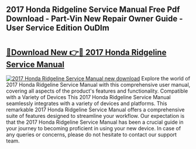 ## 2017 Honda Ridgeline Service Manual Free Pdf Download - Part-Vin New Repair Owner Guide - User Service Edition OuDIm

# <h2><a href="http://bc16947.oget.top/?id=2017+Honda+Ridgeline+Service+Manual">🔗Download New 👉🔴 2017 Honda Ridgeline Service Manual</a></h2>

[![2017 Honda Ridgeline Service Manual new download](https://i.imgur.com/5g1atiW.png)](http://bc16947.oget.top/?id=2017+Honda+Ridgeline+Service+Manual)
Explore the world of 2017 Honda Ridgeline Service Manual with this comprehensive user manual, covering all aspects of the product's features and functionality. Compatible with a Variety of Devices This 2017 Honda Ridgeline Service Manual seamlessly integrates with a variety of devices and platforms. This remarkable 2017 Honda Ridgeline Service Manual offers a comprehensive suite of features designed to streamline your workflow. Our expectation is that the 2017 Honda Ridgeline Service Manual has been a crucial guide in your journey to becoming proficient in using your new device. In case of any queries or concerns, please do not hesitate to contact our support team.
